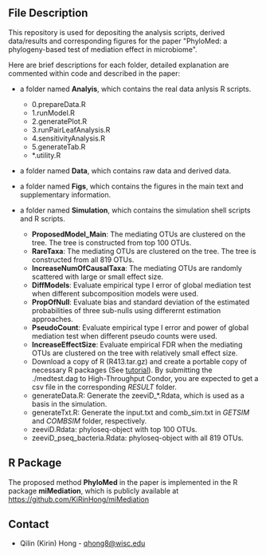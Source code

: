 ## File Description

This repository is used for depositing the analysis scripts, derived data/results and corresponding figures for the paper "PhyloMed: a phylogeny-based test of mediation effect in microbiome". 

Here are brief descriptions for each folder, detailed explanation are commented within code and described in the paper:

* a folder named **Analyis**, which contains the real data anlysis R scripts. 
  - 0.prepareData.R
  - 1.runModel.R
  - 2.generatePlot.R
  - 3.runPairLeafAnalysis.R
  - 4.sensitivityAnalysis.R
  - 5.generateTab.R
  - \*.utility.R

* a folder named **Data**, which contains raw data and derived data.

* a folder named **Figs**, which contains the figures in the main text and supplementary information.

* a folder named **Simulation**, which contains the simulation shell scripts and R scripts.
  - **ProposedModel_Main**: The mediating OTUs are clustered on the tree. The tree is constructed from top 100 OTUs.
  - **RareTaxa**: The mediating OTUs are clustered on the tree. The tree is constructed from all 819 OTUs.
  - **IncreaseNumOfCausalTaxa**: The mediating OTUs are randomly scattered with large or small effect size.
  - **DiffModels**: Evaluate empirical type I error of global mediation test when different subcomposition models were used.
  - **PropOfNull**: Evaluate bias and standard deviation of the estimated probabilities of three sub-nulls using differernt estimation approaches.
  - **PseudoCount**: Evaluate empirical type I error and power of global mediation test when different pseudo counts were used.
  - **IncreaseEffectSize**: Evaluate empirical FDR when the mediating OTUs are clustered on the tree with relatively small effect size.
  - Download a copy of R (R413.tar.gz) and create a portable copy of necessary R packages (See [tutorial](https://chtc.cs.wisc.edu/uw-research-computing/r-jobs.html)). By submitting the ./medtest.dag to High-Throughput Condor, you are expected to get a csv file in the corresponding *RESULT* folder.
  - generateData.R: Generate the zeeviD_\*.Rdata, which is used as a basis in the simulation.
  - generateTxt.R: Generate the input.txt and comb_sim.txt in *GETSIM* and *COMBSIM* folder, respectively.
  - zeeviD.Rdata: phyloseq-object with top 100 OTUs.
  - zeeviD_pseq_bacteria.Rdata: phyloseq-object with all 819 OTUs.

## R Package

The proposed method **PhyloMed** in the paper is implemented in the R package **miMediation**, which is publicly available at https://github.com/KiRinHong/miMediation

## Contact

* Qilin (Kirin) Hong - qhong8@wisc.edu
